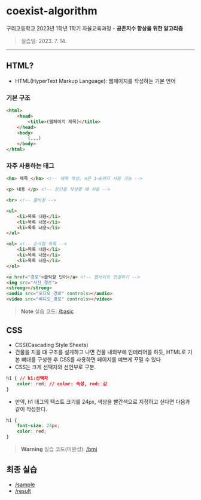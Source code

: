 # coexist-algorithm
구리고등학교 2023년 1학년 1학기 자율교육과정 - **공존지수 향상을 위한 알고리즘** 
> 실습일: 2023. 7. 14.

---

## HTML?
- HTML(HyperText Markup Language): 웹페이지를 작성하는 기본 언어

### 기본 구조
```html
<html>
    <head>
        <title>(웹페이지 제목)</title>
    </head>
    <body>
        (...)
    </body>
</html>
```

### 자주 사용하는 태그
```html
<hn> 제목 </hn> <!-- 제목 작성. n은 1~6까지 사용 가능 -->

<p> 내용 </p> <!-- 문단을 작성할 때 사용 -->

<br> <!-- 줄바꿈 -->

<ul>
    <li>목록 내용</li>
    <li>목록 내용</li>
    <li>목록 내용</li>
</ul>

<ol> <!-- 순서형 목록 -->
    <li>목록 내용</li>
    <li>목록 내용</li>
    <li>목록 내용</li>
</ol>

<a href="경로">클릭할 단어</a> <!-- 웹사이트 연결하기 -->
<img src="사진_경로">
<strong></strong>
<audio src="오디오_경로" controls></audio>
<video src="비디오_경로" controls></video>
```

> **Note** 실습 코드: [/basic](./basic)

## CSS
- CSS(Cascading Style Sheets)
- 건물을 지을 떄 구조를 설계하고 나면 건물 내외부에 인테리어를 하듯, HTML로 기본 뼈대를 구성한 후 CSS를 사용하면 페이지를 예쁘게 꾸밀 수 있다
- CSS는 크게 선택자와 선언부로 구분.

```css
h1 { // h1:선택자
    color: red; // color: 속성, red: 값 
}
```

- 만약, h1 태그의 텍스트 크기를 24px, 색상을 빨간색으로 지정하고 싶다면 다음과 같이 작성한다.
```css
h1 {
    font-size: 24px;
    color: red;
}
```

> **Warning** 실습 코드(미완성): [/bmi](./bmi)

## 최종 실습
- [/sample](./sample)
- [/result](./result)